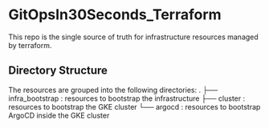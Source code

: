 # GitOpsIn30Seconds_Terraform
This repo is the single source of truth for infrastructure resources managed by terraform.

## Directory Structure
The resources are grouped into the following directories:
.
├── infra_bootstrap  : resources to bootstrap the infrastructure
├── cluster          : resources to bootstrap the GKE cluster
└── argocd           : resources to bootstrap ArgoCD inside the GKE cluster
